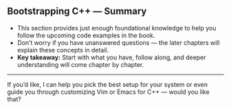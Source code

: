 ## **Bootstrapping C++ — Summary**
- This section provides just enough foundational knowledge to help you follow the upcoming code examples in the book.
- Don’t worry if you have unanswered questions — the later chapters will explain these concepts in detail.
- **Key takeaway:** Start with what you have, follow along, and deeper understanding will come chapter by chapter.

---

If you’d like, I can help you pick the best setup for your system or even guide you through customizing Vim or Emacs for C++ — would you like that?